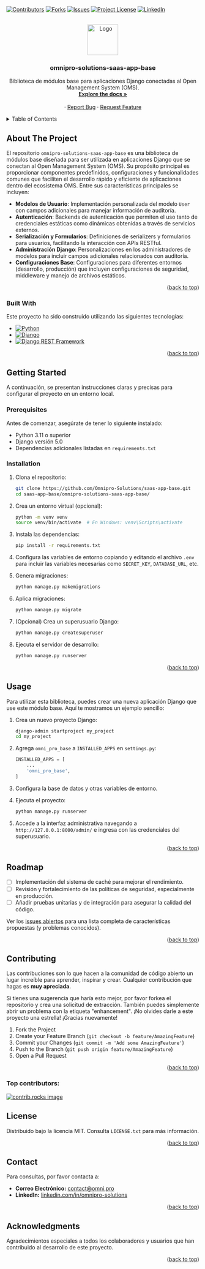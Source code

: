 <a id="readme-top"></a>

[![Contributors][contributors-shield]][contributors-url]
[![Forks][forks-shield]][forks-url]
[![Issues][issues-shield]][issues-url]
[![Project License][license-shield]][license-url]
[![LinkedIn][linkedin-shield]][linkedin-url]

<!-- PROJECT LOGO -->
<br />
<div align="center">

<a href="data:image/svg+xml;base64,PHN2ZyB4bWxucz0iaHR0cDovL3d3dy53My5vcmcvMjAwMC9zdmciIHdpZHRoPSIxMDI0IiBoZWlnaHQ9IjEwMjQiIHZpZXdCb3g9IjAgMCAxMDI0IDEwMjQiPjxwYXRoIGZpbGw9ImN1cnJlbnRDb2xvciIgZD0iTTYyOC43MzYgNTI4Ljg5NkE0MTYgNDE2IDAgMCAxIDkyOCA5MjhIOTZhNDE1Ljg3IDQxNS44NyAwIDAgMSAyOTkuMjY0LTM5OS4xMDRMNTEyIDcwNHpNNzIwIDMwNGEyMDggMjA4IDAgMSAxLTQxNiAwYTIwOCAyMDggMCAwIDEgNDE2IDAiLz48L3N2Zz4=">
    <img src="images/logo.png" alt="Logo" width="80" height="80">
  </a>

<h3 align="center">omnipro-solutions-saas-app-base</h3>

  <p align="center">
    Biblioteca de módulos base para aplicaciones Django conectadas al Open Management System (OMS).
    <br />
    <a href="https://doc-oms.omni.pro/docs/reglas"><strong>Explore the docs »</strong></a>
    <br />
    <br />
    &middot;
    <a href="https://github.com/Omnipro-Solutions/saas-app-base/issues">Report Bug</a>
    &middot;
    <a href="https://github.com/Omnipro-Solutions/saas-app-base/pullrequest">Request Feature</a>
  </p>
</div>

<!-- TABLE OF CONTENTS -->
<details>
  <summary>Table of Contents</summary>
  <ol>
    <li>
      <a href="#about-the-project">About The Project</a>
      <ul>
        <li><a href="#built-with">Built With</a></li>
      </ul>
    </li>
    <li>
      <a href="#getting-started">Getting Started</a>
      <ul>
        <li><a href="#prerequisites">Prerequisites</a></li>
        <li><a href="#installation">Installation</a></li>
      </ul>
    </li>
    <li><a href="#usage">Usage</a></li>
    <li><a href="#roadmap">Roadmap</a></li>
    <li><a href="#contributing">Contributing</a></li>
    <li><a href="#license">License</a></li>
    <li><a href="#contact">Contact</a></li>
    <li><a href="#acknowledgments">Acknowledgments</a></li>
  </ol>
</details>

<!-- ABOUT THE PROJECT -->
## About The Project

El repositorio `omnipro-solutions-saas-app-base` es una biblioteca de módulos base diseñada para ser utilizada en aplicaciones Django que se conectan al Open Management System (OMS). Su propósito principal es proporcionar componentes predefinidos, configuraciones y funcionalidades comunes que faciliten el desarrollo rápido y eficiente de aplicaciones dentro del ecosistema OMS. Entre sus características principales se incluyen:

- **Modelos de Usuario**: Implementación personalizada del modelo `User` con campos adicionales para manejar información de auditoría.
- **Autenticación**: Backends de autenticación que permiten el uso tanto de credenciales estáticas como dinámicas obtenidas a través de servicios externos.
- **Serialización y Formularios**: Definiciones de serializers y formularios para usuarios, facilitando la interacción con APIs RESTful.
- **Administración Django**: Personalizaciones en los administradores de modelos para incluir campos adicionales relacionados con auditoría.
- **Configuraciones Base**: Configuraciones para diferentes entornos (desarrollo, producción) que incluyen configuraciones de seguridad, middleware y manejo de archivos estáticos.

<p align="right">(<a href="#readme-top">back to top</a>)</p>

### Built With

Este proyecto ha sido construido utilizando las siguientes tecnologías:

* [![Python][python-logo]][python-url]
* [![Django][django-logo]][django-url]
* [![Django REST Framework][djangorestframework-logo]][djangorestframework-url]

<p align="right">(<a href="#readme-top">back to top</a>)</p>

<!-- GETTING STARTED -->
## Getting Started

A continuación, se presentan instrucciones claras y precisas para configurar el proyecto en un entorno local.

### Prerequisites

Antes de comenzar, asegúrate de tener lo siguiente instalado:

- Python 3.11 o superior
- Django versión 5.0
- Dependencias adicionales listadas en `requirements.txt`

### Installation

1. Clona el repositorio:
   ```sh
   git clone https://github.com/Omnipro-Solutions/saas-app-base.git
   cd saas-app-base/omnipro-solutions-saas-app-base/
   ```

2. Crea un entorno virtual (opcional):
   ```bash
   python -m venv venv
   source venv/bin/activate  # En Windows: venv\Scripts\activate
   ```

3. Instala las dependencias:
   ```bash
   pip install -r requirements.txt
   ```

4. Configura las variables de entorno copiando y editando el archivo `.env` para incluir las variables necesarias como `SECRET_KEY`, `DATABASE_URL`, etc.

5. Genera migraciones:
   ```bash
   python manage.py makemigrations
   ```

6. Aplica migraciones:
   ```bash
   python manage.py migrate
   ```

7. (Opcional) Crea un superusuario Django:
   ```bash
   python manage.py createsuperuser
   ```

8. Ejecuta el servidor de desarrollo:
   ```bash
   python manage.py runserver
   ```

<p align="right">(<a href="#readme-top">back to top</a>)</p>

<!-- USAGE EXAMPLES -->
## Usage

Para utilizar esta biblioteca, puedes crear una nueva aplicación Django que use este módulo base. Aquí te mostramos un ejemplo sencillo:

1. Crea un nuevo proyecto Django:
   ```bash
   django-admin startproject my_project
   cd my_project
   ```

2. Agrega `omni_pro_base` a `INSTALLED_APPS` en `settings.py`:
   ```python
   INSTALLED_APPS = [
       ...
       'omni_pro_base',
   ]
   ```

3. Configura la base de datos y otras variables de entorno.

4. Ejecuta el proyecto:
   ```bash
   python manage.py runserver
   ```

5. Accede a la interfaz administrativa navegando a `http://127.0.0.1:8000/admin/` e ingresa con las credenciales del superusuario.

<p align="right">(<a href="#readme-top">back to top</a>)</p>

<!-- ROADMAP -->
## Roadmap

- [ ] Implementación del sistema de caché para mejorar el rendimiento.
- [ ] Revisión y fortalecimiento de las políticas de seguridad, especialmente en producción.
- [ ] Añadir pruebas unitarias y de integración para asegurar la calidad del código.

Ver los [issues abiertos](https://github.com/Omnipro-Solutions/saas-app-base/issues) para una lista completa de características propuestas (y problemas conocidos).

<p align="right">(<a href="#readme-top">back to top</a>)</p>

<!-- CONTRIBUTING -->
## Contributing

Las contribuciones son lo que hacen a la comunidad de código abierto un lugar increíble para aprender, inspirar y crear. Cualquier contribución que hagas es **muy apreciada**.

Si tienes una sugerencia que haría esto mejor, por favor forkea el repositorio y crea una solicitud de extracción. También puedes simplemente abrir un problema con la etiqueta "enhancement".
¡No olvides darle a este proyecto una estrella! ¡Gracias nuevamente!

1. Fork the Project
2. Create your Feature Branch (`git checkout -b feature/AmazingFeature`)
3. Commit your Changes (`git commit -m 'Add some AmazingFeature'`)
4. Push to the Branch (`git push origin feature/AmazingFeature`)
5. Open a Pull Request

<p align="right">(<a href="#readme-top">back to top</a>)</p>

### Top contributors:

<a href="https://github.com/Omnipro-Solutions/saas-app-base/graphs/contributors">
  <img src="https://contrib.rocks/image?repo=Omnipro-Solutions/saas-app-base" alt="contrib.rocks image" />
</a>

<!-- LICENSE -->
## License

Distribuido bajo la licencia MIT. Consulta `LICENSE.txt` para más información.

<p align="right">(<a href="#readme-top">back to top</a>)</p>

<!-- CONTACT -->
## Contact

Para consultas, por favor contacta a:

- **Correo Electrónico:** [contact@omni.pro](mailto:contact@omni.pro)
- **LinkedIn:** [linkedin.com/in/omnipro-solutions](https://www.linkedin.com/company/omni.pro)

<p align="right">(<a href="#readme-top">back to top</a>)</p>

<!-- ACKNOWLEDGMENTS -->
## Acknowledgments

Agradecimientos especiales a todos los colaboradores y usuarios que han contribuido al desarrollo de este proyecto.

<p align="right">(<a href="#readme-top">back to top</a>)</p>

[contributors-shield]: https://img.shields.io/github/contributors/Omnipro-Solutions/saas-app-base.svg?style=for-the-badge
[contributors-url]: https://github.com/Omnipro-Solutions/saas-app-base/graphs/contributors
[forks-shield]: https://img.shields.io/github/forks/Omnipro-Solutions/saas-app-base.svg?style=for-the-badge
[forks-url]: https://github.com/Omnipro-Solutions/saas-app-base/network/members
[issues-shield]: https://img.shields.io/github/issues/Omnipro-Solutions/saas-app-base.svg?style=for-the-badge
[issues-url]: https://github.com/Omnipro-Solutions/saas-app-base/issues
[license-shield]: https://img.shields.io/badge/license-MIT-blue.svg?style=for-the-badge
[license-url]: https://github.com/Omnipro-Solutions/saas-app-base/blob/master/LICENSE.txt
[linkedin-shield]: https://img.shields.io/badge/-LinkedIn-black.svg?style=for-the-badge&logo=linkedin&colorB=555
[linkedin-url]: https://www.linkedin.com/company/omni.pro/
[python-logo]: https://img.shields.io/badge/python-3.11-blue.svg?style=flat-square&logo=Python
[python-url]: https://www.python.org/
[django-logo]: https://img.shields.io/badge/Django-5.0-green.svg?style=flat-square&logo=Django
[django-url]: https://www.djangoproject.com/
[djangorestframework-logo]: https://img.shields.io/badge/django_rest_framework-3.14-blue.svg?style=flat-square&logo=Django+REST+Framework
[djangorestframework-url]: https://www.django-rest-framework.org/